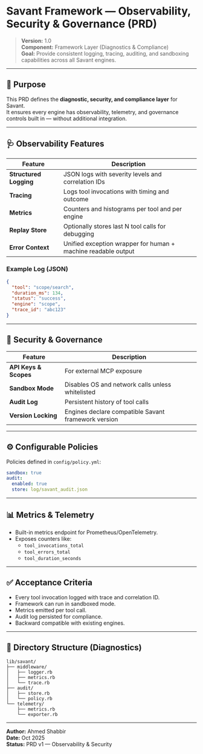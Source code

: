 # Savant Framework — Observability, Security & Governance (PRD)

> **Version:** 1.0  
> **Component:** Framework Layer (Diagnostics & Compliance)  
> **Goal:** Provide consistent logging, tracing, auditing, and sandboxing capabilities across all Savant engines.

---

## 🎯 Purpose

This PRD defines the **diagnostic, security, and compliance layer** for Savant.  
It ensures every engine has observability, telemetry, and governance controls built in — without additional integration.

---

## 🩺 Observability Features

| Feature | Description |
|----------|--------------|
| **Structured Logging** | JSON logs with severity levels and correlation IDs |
| **Tracing** | Logs tool invocations with timing and outcome |
| **Metrics** | Counters and histograms per tool and per engine |
| **Replay Store** | Optionally stores last N tool calls for debugging |
| **Error Context** | Unified exception wrapper for human + machine readable output |

### Example Log (JSON)
```json
{
  "tool": "scope/search",
  "duration_ms": 134,
  "status": "success",
  "engine": "scope",
  "trace_id": "abc123"
}
```

---

## 🔐 Security & Governance

| Feature | Description |
|----------|--------------|
| **API Keys & Scopes** | For external MCP exposure |
| **Sandbox Mode** | Disables OS and network calls unless whitelisted |
| **Audit Log** | Persistent history of tool calls |
| **Version Locking** | Engines declare compatible Savant framework version |

---

## ⚙️ Configurable Policies

Policies defined in `config/policy.yml`:
```yaml
sandbox: true
audit:
  enabled: true
  store: log/savant_audit.json
```

---

## 📊 Metrics & Telemetry

- Built-in metrics endpoint for Prometheus/OpenTelemetry.
- Exposes counters like:
  - `tool_invocations_total`
  - `tool_errors_total`
  - `tool_duration_seconds`

---

## ✅ Acceptance Criteria

- Every tool invocation logged with trace and correlation ID.
- Framework can run in sandboxed mode.
- Metrics emitted per tool call.
- Audit log persisted for compliance.
- Backward compatible with existing engines.

---

## 📂 Directory Structure (Diagnostics)
```
lib/savant/
├── middleware/
│   ├── logger.rb
│   ├── metrics.rb
│   └── trace.rb
├── audit/
│   ├── store.rb
│   └── policy.rb
└── telemetry/
    ├── metrics.rb
    └── exporter.rb
```

---

**Author:** Ahmed Shabbir  
**Date:** Oct 2025  
**Status:** PRD v1 — Observability & Security
